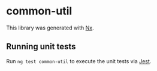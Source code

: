 # common-util

This library was generated with [Nx](https://nx.dev).

## Running unit tests

Run `ng test common-util` to execute the unit tests via [Jest](https://jestjs.io).
